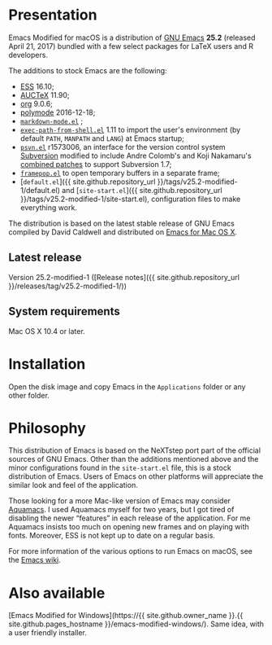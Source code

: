 Presentation
============

Emacs Modified for macOS is a distribution of
[GNU Emacs](https://www.gnu.org/software/emacs/) **25.2** (released
April 21, 2017) bundled with a few select packages for LaTeX users and
R developers.

The additions to stock Emacs are the following:

-   [ESS](http://ess.r-project.org) 16.10;
-   [AUCTeX](http://www.gnu.org/software/auctex/) 11.90;
-   [org](http://orgmode.org/) 9.0.6;
-   [polymode](https://github.com/vitoshka/polymode) 2016-12-18;
-   [`markdown-mode.el`](http://jblevins.org/projects/markdown-mode/) ;
-   [`exec-path-from-shell.el`](https://github.com/purcell/exec-path-from-shell)
    1.11 to import the user's environment (by default `PATH`, `MANPATH` and
    `LANG`) at Emacs startup;
-   [`psvn.el`](http://svn.apache.org/viewvc/subversion/trunk/contrib/client-side/emacs/)
    r1573006, an interface for the version control system
    [Subversion](http://subversion.tigris.org) modified to include
    Andre Colomb's and Koji Nakamaru's
    [combined patches](http://mail-archives.apache.org/mod_mbox//subversion-dev/201208.mbox/raw/%3c503B958F.6010906@schickhardt.org%3e/1/4)
    to support Subversion 1.7;
-   [`framepop.el`](http://bazaar.launchpad.net/~vcs-imports/emacs-goodies-el/trunk/view/head:/elisp/emacs-goodies-el/framepop.el)
    to open temporary buffers in a separate frame;
-   [`default.el`]({{ site.github.repository_url }}/tags/v25.2-modified-1/default.el)
    and
    [`site-start.el`]({{ site.github.repository_url }}/tags/v25.2-modified-1/site-start.el),
    configuration files to make everything work.

The distribution is based on the latest stable release of GNU Emacs
compiled by David Caldwell and distributed on
[Emacs for Mac OS X](http://emacsformacosx.com).

Latest release
--------------

Version 25.2-modified-1 ([Release notes]({{ site.github.repository_url }}/releases/tag/v25.2-modified-1/))

System requirements
-------------------

Mac OS X 10.4 or later.

Installation
============

Open the disk image and copy Emacs in the `Applications` folder or any
other folder.

Philosophy
==========

This distribution of Emacs is based on the NeXTstep port part of the
official sources of GNU Emacs. Other than the additions mentioned above
and the minor configurations found in the `site-start.el` file, this is
a stock distribution of Emacs. Users of Emacs on other platforms will
appreciate the similar look and feel of the application.

Those looking for a more Mac-like version of Emacs may consider
[Aquamacs](http://aquamacs.org). I used Aquamacs myself for
two years, but I got tired of disabling the newer “features” in each
release of the application. For me Aquamacs insists too much on opening
new frames and on playing with fonts. Moreover, ESS is not kept up to
date on a regular basis.

For more information of the various options to run Emacs on macOS, see
the [Emacs wiki](http://www.emacswiki.org/emacs/EmacsForMacOS).

Also available
==============

[Emacs Modified for Windows](https://{{ site.github.owner_name }}.{{ site.github.pages_hostname }}/emacs-modified-windows/). Same idea, with a user friendly installer.
